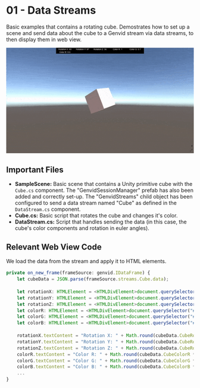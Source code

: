 # 01 - Data Streams
Basic examples that contains a rotating cube. Demostrates how to set up a scene and send data about the cube to a Genvid stream via data streams, to then display them in web view.

![Data Stream example](../img/01.gif)

## Important Files
* **SampleScene:** Basic scene that contains a Unity primitive cube with the `Cube.cs` component. The "GenvidSessionManager" prefab has also been added and correctly set-up. The "GenvidStreams" child object has been configured to send a data stream named "Cube" as defined in the `DataStream.cs` component.
* **Cube.cs:** Basic script that rotates the cube and changes it's color.
* **DataStream.cs:** Script that handles sending the data (in this case, the cube's color components and rotation in euler angles). 

## Relevant Web View Code
We load the data from the stream and apply it to HTML elements.
```typescript
private on_new_frame(frameSource: genvid.IDataFrame) {
    let cubeData = JSON.parse(frameSource.streams.Cube.data);

    let rotationX: HTMLElement = <HTMLDivElement>document.querySelector("#voteResultMine");
    let rotationY: HTMLElement = <HTMLDivElement>document.querySelector("#voteResultHealth");
    let rotationZ: HTMLElement = <HTMLDivElement>document.querySelector("#voteResultMovement");
    let colorR: HTMLElement = <HTMLDivElement>document.querySelector("#voteResultAttack");
    let colorG: HTMLElement = <HTMLDivElement>document.querySelector("#voteResultShield");
    let colorB: HTMLElement = <HTMLDivElement>document.querySelector("#colorB");
    
    rotationX.textContent = "Rotation X: " + Math.round(cubeData.CubeRotationX);
    rotationY.textContent = "Rotation Y: " + Math.round(cubeData.CubeRotationY);
    rotationZ.textContent = "Rotation Z: " + Math.round(cubeData.CubeRotationZ);
    colorR.textContent = "Color R: " + Math.round(cubeData.CubeColorR * 10) / 10;
    colorG.textContent = "Color G: " + Math.round(cubeData.CubeColorG * 10) / 10;
    colorB.textContent = "Color B: " + Math.round(cubeData.CubeColorB * 10) / 10;
    ...
}
```